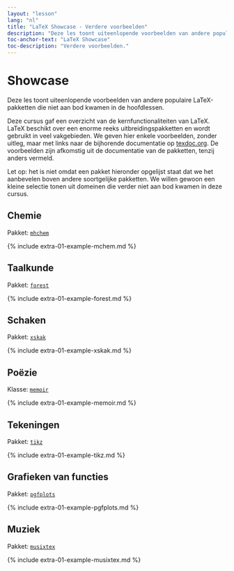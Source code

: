 ```yaml
---
layout: "lesson"
lang: "nl"
title: "LaTeX Showcase - Verdere voorbeelden"
description: "Deze les toont uiteenlopende voorbeelden van andere populaire LaTeX-pakketten die niet aan bod kwamen in de hoofdlessen."
toc-anchor-text: "LaTeX Showcase"
toc-description: "Verdere voorbeelden."
---
```


# Showcase

<span
  class="summary">Deze les toont uiteenlopende voorbeelden van andere populaire LaTeX-pakketten die niet aan bod kwamen in de hoofdlessen.</span>

Deze cursus gaf een overzicht van de kernfunctionaliteiten van LaTeX.
LaTeX beschikt over een enorme reeks uitbreidingspakketten en wordt gebruikt in veel vakgebieden.
We geven hier enkele voorbeelden, zonder uitleg, maar met links naar de bijhorende documentatie op [texdoc.org](https://texdoc.org).
De voorbeelden zijn afkomstig uit de documentatie van de pakketten, tenzij anders vermeld.

<p
  class="hint">Let op: het is niet omdat een pakket hieronder opgelijst staat dat we het aanbevelen boven andere soortgelijke pakketten. We willen gewoon een kleine selectie tonen uit domeinen die verder niet aan bod kwamen in deze cursus.</p>

## Chemie

Pakket: [`mhchem`](https://texdoc.org/pkg/mhchem)

{% include extra-01-example-mchem.md %}

## Taalkunde

Pakket: [`forest`](https://texdoc.org/pkg/forest)

{% include extra-01-example-forest.md %}

## Schaken

<!-- not 2017 -->
Pakket: [`xskak`](https://texdoc.org/pkg/xskak)

{% include extra-01-example-xskak.md %}

## Poëzie

Klasse: [`memoir`](https://texdoc.org/pkg/memoir)

{% include extra-01-example-memoir.md %}

## Tekeningen

<!-- not 2017 -->
Pakket: [`tikz`](https://texdoc.org/pkg/tikz)

{% include extra-01-example-tikz.md %}

## Grafieken van functies

Pakket: [`pgfplots`](https://texdoc.org/pkg/pgfplots)

{% include extra-01-example-pgfplots.md %}

## Muziek

Pakket: [`musixtex`](https://texdoc.org/pkg/musixtex)

{% include extra-01-example-musixtex.md %}
